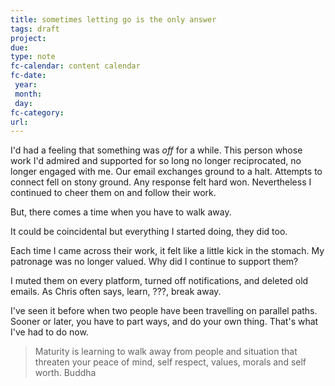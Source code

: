 ```yaml
---
title: sometimes letting go is the only answer
tags: draft
project: 
due: 
type: note
fc-calendar: content calendar
fc-date:
 year: 
 month: 
 day: 
fc-category: 
url:
---
```


I'd had a feeling that something was *off* for a while. This person whose work I'd admired and supported for so long no longer reciprocated, no longer engaged with me. Our email exchanges ground to a halt. Attempts to connect fell on stony ground. Any response felt hard won. Nevertheless I continued to cheer them on and follow their work.

But, there comes a time when you have to walk away. 

It could be coincidental but everything I started doing, they did too. 

Each time I came across their work, it felt like a little kick in the stomach. My patronage was no longer valued. Why did I continue to support them?

I muted them on every platform, turned off notifications, and deleted old emails. As Chris often says, learn, ???, break away. 

I've seen it before when two people have been travelling on parallel paths. Sooner or later, you have to part ways, and do your own thing. That's what I've had to do now.

> Maturity is learning to walk away from people and situation that threaten your peace of mind, self respect, values, morals and self worth. Buddha